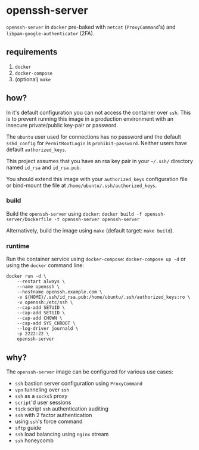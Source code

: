 # openssh-server

`openssh-server` in `docker` pre-baked with `netcat` (`ProxyCommand`'s) and `libpam-google-authenticator` (2FA).

## requirements

1. `docker`
2. `docker-compose`
3. (optional) `make`

## how?

In it's default configuration you can not access the container over `ssh`. This is to prevent running this image in a production environment with an insecure private/public key-pair or password.

The `ubuntu` user used for connections has no password and the default `sshd_config` for `PermitRootLogin` is `prohibit-password`. Neither users have default `authorized_keys`.

This project assumes that you have an rsa key pair in your `~/.ssh/` directory named `id_rsa` and `id_rsa.pub`.

You should extend this image with your `authorized_keys` configuration file or bind-mount the file at `/home/ubuntu/.ssh/authorized_keys`.

### build

Build the `openssh-server` using `docker`: `docker build -f openssh-server/Dockerfile -t openssh-server openssh-server`

Alternatively, build the image using `make` (default target: `make build`).

### runtime

Run the container service using `docker-compose`: `docker-compose up -d` or using the `docker` command line:
```
docker run -d \
    --restart always \
    --name openssh \
    --hostname openssh.example.com \
    -v ${HOME}/.ssh/id_rsa.pub:/home/ubuntu/.ssh/authorized_keys:ro \
    -v openssh:/etc/ssh \
    --cap-add SETUID \
    --cap-add SETGID \
    --cap-add CHOWN \
    --cap-add SYS_CHROOT \
    --log-driver journald \
    -p 2222:22 \
    openssh-server
```

## why?

The `openssh-server` image can be configured for various use cases:
- `ssh` bastion server configuration using `ProxyCommand`
- `vpn` tunneling over `ssh`
- `ssh` as a `socks5` proxy
- `script`'d user sessions
- `tick` script `ssh` authentication auditing
- `ssh` with 2 factor authentication
- using `ssh`'s force command
- `sftp` guide
- `ssh` load balancing using `nginx` stream
- `ssh` honeycomb
